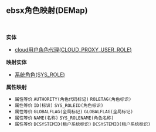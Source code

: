 ## ebsx角色映射(DEMap) <!-- {docsify-ignore-all} -->



<br>

<p class="panel-title"><b>实体</b></p>

* [cloud用户角色代理(CLOUD_PROXY_USER_ROLE)](module/cloud_proxy/CLOUD_PROXY_USER_ROLE)

<p class="panel-title"><b>映射实体</b></p>

* [系统角色(SYS_ROLE)](module/ebsx/SYS_ROLE)


<p class="panel-title"><b>属性映射</b></p>

* `属性等价`
`AUTHORITY(角色代码标记)` <i class="fa fa-angle-double-right"/></i> `ROLETAG(角色标识)`
* `属性等价`
`ID(标识)` <i class="fa fa-angle-double-right"/></i> `SYS_ROLEID(角色标识)`
* `属性等价`
`GLOBALFLAG(全局标记)` <i class="fa fa-angle-double-right"/></i> `GLOBALFLAG(全局标记)`
* `属性等价`
`NAME(名称)` <i class="fa fa-angle-double-right"/></i> `SYS_ROLENAME(角色名称)`
* `属性等价`
`DCSYSTEMID(租户系统标识)` <i class="fa fa-angle-double-right"/></i> `DCSYSTEMID(租户系统标识)`
